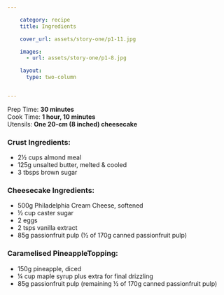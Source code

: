 ```yaml
---

    category: recipe
    title: Ingredients

    cover_url: assets/story-one/p1-11.jpg

    images:
      - url: assets/story-one/p1-8.jpg

    layout:
      type: two-column


---
```


Prep Time: <b>30 minutes</b><br>
Cook Time: <b>1 hour, 10 minutes</b><br>
Utensils: <b>One 20-cm (8 inched) cheesecake</b>

### Crust Ingredients:

- 2½ cups almond meal
- 125g unsalted butter, melted & cooled
- 3 tbsps brown sugar

### Cheesecake Ingredients:

- 500g Philadelphia Cream Cheese, softened
- ½ cup caster sugar
- 2 eggs
- 2 tsps vanilla extract
- 85g passionfruit pulp (½ of 170g canned passionfruit pulp)

### Caramelised PineappleTopping:

- 150g pineapple, diced
- ¼ cup maple syrup plus extra for final drizzling
- 85g passionfruit pulp (remaining ½ of 170g canned passionfruit pulp)

<img data-media-id="images:1">
